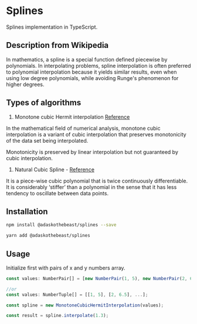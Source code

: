 # Splines

Splines implementation in TypeScript.

## Description from Wikipedia

In mathematics, a spline is a special function defined piecewise by polynomials. In interpolating problems, spline interpolation is often preferred to polynomial interpolation because it yields similar results, even when using low degree polynomials, while avoiding Runge's phenomenon for higher degrees.

## Types of algorithms

1. Monotone cubic Hermit interpolation [Reference](https://en.wikipedia.org/wiki/Monotone_cubic_interpolation)

In the mathematical field of numerical analysis, monotone cubic interpolation is a variant of cubic interpolation that preserves monotonicity of the data set being interpolated.

Monotonicity is preserved by linear interpolation but not guaranteed by cubic interpolation.

1. Natural Cubic Spline - [Reference](https://towardsdatascience.com/numerical-interpolation-natural-cubic-spline-52c1157b98ac)

It is a piece-wise cubic polynomial that is twice continuously differentiable. It is considerably ‘stiffer’ than a polynomial in the sense that it has less tendency to oscillate between data points.

## Installation

```sh
npm install @adaskothebeast/splines --save
```

```sh
yarn add @adaskothebeast/splines
```

## Usage

Initialize first with pairs of x and y numbers array.

```ts
const values: NumberPair[] = [new NumberPair(1, 5), new NumberPair(2, 6.5), ...];

//or
const values: NumberTuple[] = [[1, 5], [2, 6.5], ...];

const spline = new MonotoneCubicHermitInterpolation(values);

const result = spline.interpolate(1.3);
```
